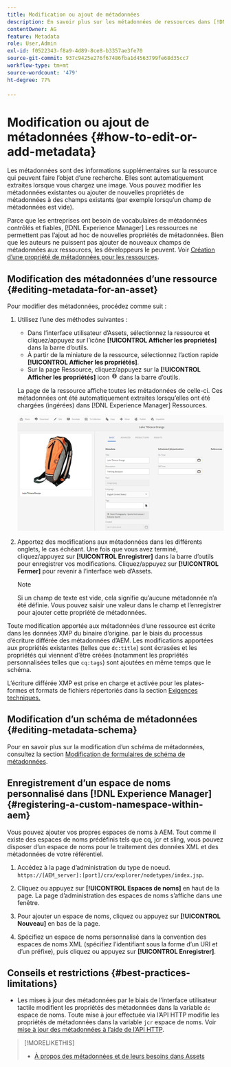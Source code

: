 ```yaml
---
title: Modification ou ajout de métadonnées
description: En savoir plus sur les métadonnées de ressources dans [!DNL Experience Manager] Les ressources peuvent être modifiées de différentes manières.
contentOwner: AG
feature: Metadata
role: User,Admin
exl-id: f0522343-f8a9-4d89-8ce8-b3357ae3fe70
source-git-commit: 937c9425e276f67486fba1d4563799fe68d35cc7
workflow-type: tm+mt
source-wordcount: '479'
ht-degree: 77%

---
```


# Modification ou ajout de métadonnées {#how-to-edit-or-add-metadata}

Les métadonnées sont des informations supplémentaires sur la ressource qui peuvent faire l’objet d’une recherche. Elles sont automatiquement extraites lorsque vous chargez une image. Vous pouvez modifier les métadonnées existantes ou ajouter de nouvelles propriétés de métadonnées à des champs existants (par exemple lorsqu’un champ de métadonnées est vide).

Parce que les entreprises ont besoin de vocabulaires de métadonnées contrôlés et fiables, [!DNL Experience Manager] Les ressources ne permettent pas l’ajout ad hoc de nouvelles propriétés de métadonnées. Bien que les auteurs ne puissent pas ajouter de nouveaux champs de métadonnées aux ressources, les développeurs le peuvent. Voir [Création d’une propriété de métadonnées pour les ressources](meta-edit.md#editing-metadata-schema).

## Modification des métadonnées d’une ressource {#editing-metadata-for-an-asset}

Pour modifier des métadonnées, procédez comme suit :

1. Utilisez l’une des méthodes suivantes :

   * Dans l’interface utilisateur d’Assets, sélectionnez la ressource et cliquez/appuyez sur l’icône **[!UICONTROL Afficher les propriétés]** dans la barre d’outils.
   * À partir de la miniature de la ressource, sélectionnez l’action rapide **[!UICONTROL Afficher les propriétés]**.
   * Sur la page Ressource, cliquez/appuyez sur la **[!UICONTROL Afficher les propriétés]** icon ![icône info](assets/do-not-localize/info_icon.png) dans la barre d’outils.

   La page de la ressource affiche toutes les métadonnées de celle-ci. Ces métadonnées ont été automatiquement extraites lorsqu’elles ont été chargées (ingérées) dans [!DNL Experience Manager] Ressources.

   ![chlimage_1-169](assets/chlimage_1-169.png)

1. Apportez des modifications aux métadonnées dans les différents onglets, le cas échéant. Une fois que vous avez terminé, cliquez/appuyez sur **[!UICONTROL Enregistrer]** dans la barre d’outils pour enregistrer vos modifications. Cliquez/appuyez sur **[!UICONTROL Fermer]** pour revenir à l’interface web d’Assets.

   >[!NOTE]
   >
   >Si un champ de texte est vide, cela signifie qu’aucune métadonnée n’a été définie. Vous pouvez saisir une valeur dans le champ et l’enregistrer pour ajouter cette propriété de métadonnées.

Toute modification apportée aux métadonnées d’une ressource est écrite dans les données XMP du binaire d’origine. par le biais du processus d’écriture différée des métadonnées d’AEM. Les modifications apportées aux propriétés existantes (telles que `dc:title`) sont écrasées et les propriétés qui viennent d’être créées (notamment les propriétés personnalisées telles que `cq:tags`) sont ajoutées en même temps que le schéma.

L’écriture différée XMP est prise en charge et activée pour les plates-formes et formats de fichiers répertoriés dans la section [Exigences techniques.](/help/sites-deploying/technical-requirements.md)

## Modification d’un schéma de métadonnées {#editing-metadata-schema}

Pour en savoir plus sur la modification d’un schéma de métadonnées, consultez la section [Modification de formulaires de schéma de métadonnées](metadata-schemas.md#editing-metadata-schema-forms).

## Enregistrement d’un espace de noms personnalisé dans [!DNL Experience Manager] {#registering-a-custom-namespace-within-aem}

Vous pouvez ajouter vos propres espaces de noms à AEM. Tout comme il existe des espaces de noms prédéfinis tels que cq, jcr et sling, vous pouvez disposer d’un espace de noms pour le traitement des données XML et des métadonnées de votre référentiel.

1. Accédez à la page d’administration du type de noeud. `https://[AEM_server]:[port]/crx/explorer/nodetypes/index.jsp`.
1. Cliquez ou appuyez sur **[!UICONTROL Espaces de noms]** en haut de la page. La page d’administration des espaces de noms s’affiche dans une fenêtre.

1. Pour ajouter un espace de noms, cliquez ou appuyez sur **[!UICONTROL Nouveau]** en bas de la page.
1. Spécifiez un espace de noms personnalisé dans la convention des espaces de noms XML (spécifiez l’identifiant sous la forme d’un URI et d’un préfixe), puis cliquez ou appuyez sur **[!UICONTROL Enregistrer]**.

## Conseils et restrictions {#best-practices-limitations}

* Les mises à jour des métadonnées par le biais de l’interface utilisateur tactile modifient les propriétés des métadonnées dans la variable `dc` espace de noms. Toute mise à jour effectuée via l’API HTTP modifie les propriétés de métadonnées dans la variable `jcr` espace de noms. Voir [mise à jour des métadonnées à l’aide de l’API HTTP](/help/assets/mac-api-assets.md#update-asset-metadata).

>[!MORELIKETHIS]
>
>* [À propos des métadonnées et de leurs besoins dans Assets](metadata.md)

